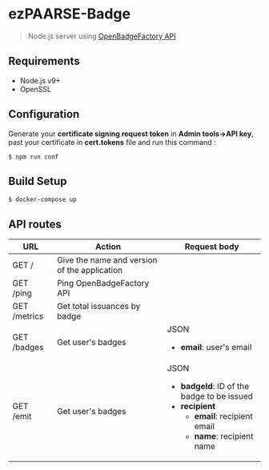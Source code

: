 # ezPAARSE-Badge

> Node.js server using [OpenBadgeFactory API](https://openbadgefactory.com/developers/#open-badge-factory-rest-api)

## Requirements
+ Node.js v9+
+ OpenSSL

## Configuration
Generate your **certificate signing request token** in **Admin tools->API key**, past your certificate in **cert.tokens** file and run this command :
```
$ npm run conf
```

## Build Setup
```
$ docker-compose up
```

## API routes
<table>
  <thead>
    <tr>
      <th>URL</th>
      <th>Action</th>
      <th>Request body</th>
    </tr>
  </thead>
  <tbody>
    <tr>
      <td>GET /</td>
      <td>Give the name and version of the application</td>
      <td></td>
    </tr>
    <tr>
      <td>GET /ping</td>
      <td>Ping OpenBadgeFactory API</td>
      <td></td>
    </tr>
    <tr>
      <td>GET /metrics</td>
      <td>Get total issuances by badge</td>
      <td></td>
    </tr>
    <tr>
      <td>GET /badges</td>
      <td>Get user's badges</td>
      <td>JSON
        <ul>
          <li><strong>email</strong>: user's email</li>
        </ul>
      </td>
    </tr>
    <tr>
      <td>GET /emit</td>
      <td>Get user's badges</td>
      <td>JSON
        <ul>
          <li>
            <strong>badgeId</strong>: ID of the badge to be issued</li>
          <li>
            <strong>recipient</strong>
            <ul>
              <li><strong>email</strong>: recipient email</li>
              <li><strong>name</strong>: recipient name</li>
            </ul>
          </li>
        </ul>
      </td>
    </tr>
  </tbody>
</table>